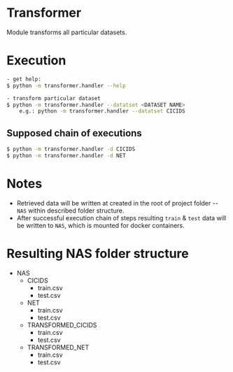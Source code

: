 # Transformer
Module transforms all particular datasets.

# Execution 
```bash
- get help:
$ python -m transformer.handler --help

- transform particular dataset
$ python -m transformer.handler --datatset <DATASET NAME> 
    e.g.: python -m transformer.handler --datatset CICIDS 
```

## Supposed chain of executions
```bash 
$ python -m transformer.handler -d CICIDS  
$ python -m transformer.handler -d NET
```

# Notes
- Retrieved data will be written at created in the root of project folder -- `NAS` within described folder structure.
- After successful execution chain of steps resulting `train` & `test` data will be written to `NAS`, which is mounted for docker containers.     
   
# Resulting NAS folder structure
* NAS
  * CICIDS
    - train.csv
    - test.csv  
  * NET
    - train.csv
    - test.csv
  * TRANSFORMED_CICIDS
    - train.csv
    - test.csv
  * TRANSFORMED_NET
    - train.csv
    - test.csv
  